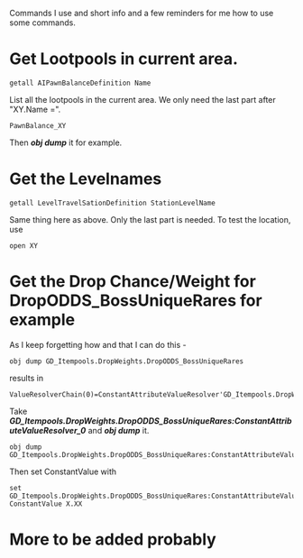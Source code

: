Commands I use and short info and a few reminders for me how to use some commands.

# Get Lootpools in current area.

```
getall AIPawnBalanceDefinition Name
```

List all the lootpools in the current area.
We only need the last part after "XY.Name =".

```
PawnBalance_XY
```

Then ***obj dump*** it for example.


# Get the Levelnames

```
getall LevelTravelSationDefinition StationLevelName
```

Same thing here as above. Only the last part is needed.
To test the location, use
```
open XY
```

# Get the Drop Chance/Weight for DropODDS_BossUniqueRares for example
As I keep forgetting how and that I can do this -

```
obj dump GD_Itempools.DropWeights.DropODDS_BossUniqueRares
```

results in

```
ValueResolverChain(0)=ConstantAttributeValueResolver'GD_Itempools.DropWeights.DropODDS_BossUniqueRares:ConstantAttributeValueResolver_0'
```

Take ***GD_Itempools.DropWeights.DropODDS_BossUniqueRares:ConstantAttributeValueResolver_0*** and ***obj dump*** it.

```
obj dump GD_Itempools.DropWeights.DropODDS_BossUniqueRares:ConstantAttributeValueResolver_0
```

Then set ConstantValue with

```
set GD_Itempools.DropWeights.DropODDS_BossUniqueRares:ConstantAttributeValueResolver_0 ConstantValue X.XX
```



# More to be added probably